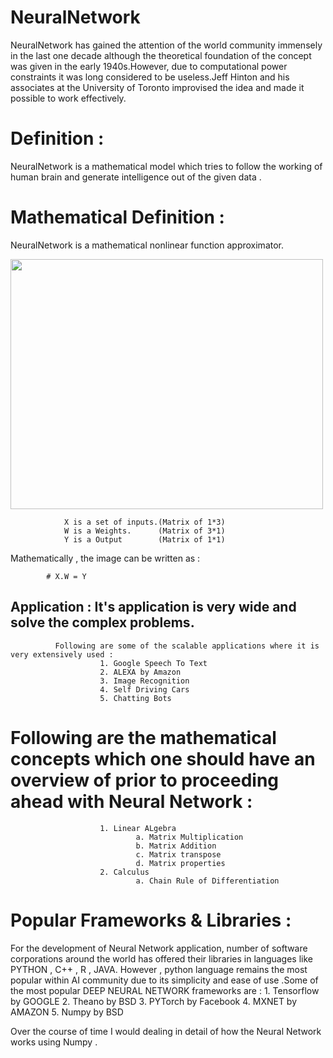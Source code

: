 # NeuralNetwork

NeuralNetwork has gained the attention of the world community immensely in the last one decade although the theoretical foundation of the concept was given in the early 1940s.However, due to computational power constraints it was long considered to be useless.Jeff Hinton and his associates at the University of Toronto improvised the idea and made it possible to work effectively.


# Definition :

NeuralNetwork is a mathematical model which tries to follow the working of human brain and generate intelligence out of the given data .

# Mathematical Definition :
NeuralNetwork is a mathematical nonlinear function approximator.

<img src = 'https://i.stack.imgur.com/gzrsx.png' width = "500" height="400"> 

                X is a set of inputs.(Matrix of 1*3)
                W is a Weights.      (Matrix of 3*1)
                Y is a Output        (Matrix of 1*1)
 Mathematically , the image can be written as :
 
            # X.W = Y

## Application : It's application is very wide and solve the complex problems.
              Following are some of the scalable applications where it is very extensively used :
                        1. Google Speech To Text
                        2. ALEXA by Amazon
                        3. Image Recognition
                        4. Self Driving Cars
                        5. Chatting Bots
                        
# Following are the mathematical concepts which one should have an overview of prior to proceeding ahead with Neural Network :
                        1. Linear ALgebra 
                                a. Matrix Multiplication
                                b. Matrix Addition
                                c. Matrix transpose
                                d. Matrix properties 
                        2. Calculus
                                a. Chain Rule of Differentiation
                                
# Popular Frameworks & Libraries :
For the development of Neural Network application, number of software corporations around the world has offered their libraries in languages like PYTHON , C++ , R , JAVA. However , python language remains the most popular within AI community due to its simplicity and ease of use .Some of the most popular DEEP NEURAL NETWORK frameworks are :
                         1. Tensorflow by GOOGLE
                         2. Theano by BSD
                         3. PYTorch by Facebook
                         4. MXNET by AMAZON
                         5. Numpy by BSD
                         
Over the course of time I would dealing in detail of how the Neural Network works using Numpy .
